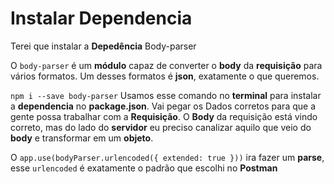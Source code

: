 # Instalar Dependencia
Terei que instalar a **Depedência** Body-parser

O `body-parser` é um **módulo** capaz de converter o **body** da **requisição** para vários formatos. Um desses formatos é **json**, exatamente o que queremos.

`npm i --save body-parser` Usamos esse comando no **terminal** para instalar a **dependencia** no **package.json**.
Vai pegar os Dados corretos para que a gente possa trabalhar com a **Requisição**. O **Body** da requisição está vindo correto, mas do lado do **servidor** eu preciso canalizar aquilo que veio do **body** e transformar em um **objeto**.

O `app.use(bodyParser.urlencoded({ extended: true }))` ira fazer um **parse**, esse `urlencoded` é exatamente o padrão que escolhi no **Postman**
